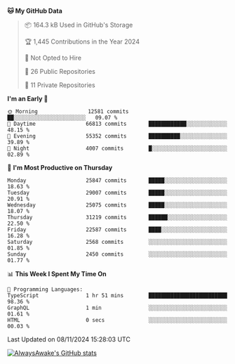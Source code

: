 <!--START_SECTION:waka-->
**🐱 My GitHub Data** 

> 📦 164.3 kB Used in GitHub's Storage 
 > 
> 🏆 1,445 Contributions in the Year 2024
 > 
> 🚫 Not Opted to Hire
 > 
> 📜 26 Public Repositories 
 > 
> 🔑 11 Private Repositories 
 > 
**I'm an Early 🐤** 

```text
🌞 Morning                12581 commits       ██░░░░░░░░░░░░░░░░░░░░░░░   09.07 % 
🌆 Daytime                66813 commits       ████████████░░░░░░░░░░░░░   48.15 % 
🌃 Evening                55352 commits       ██████████░░░░░░░░░░░░░░░   39.89 % 
🌙 Night                  4007 commits        █░░░░░░░░░░░░░░░░░░░░░░░░   02.89 % 
```
📅 **I'm Most Productive on Thursday** 

```text
Monday                   25847 commits       █████░░░░░░░░░░░░░░░░░░░░   18.63 % 
Tuesday                  29007 commits       █████░░░░░░░░░░░░░░░░░░░░   20.91 % 
Wednesday                25075 commits       █████░░░░░░░░░░░░░░░░░░░░   18.07 % 
Thursday                 31219 commits       ██████░░░░░░░░░░░░░░░░░░░   22.50 % 
Friday                   22587 commits       ████░░░░░░░░░░░░░░░░░░░░░   16.28 % 
Saturday                 2568 commits        ░░░░░░░░░░░░░░░░░░░░░░░░░   01.85 % 
Sunday                   2450 commits        ░░░░░░░░░░░░░░░░░░░░░░░░░   01.77 % 
```


📊 **This Week I Spent My Time On** 

```text
💬 Programming Languages: 
TypeScript               1 hr 51 mins        █████████████████████████   98.36 % 
GraphQL                  1 min               ░░░░░░░░░░░░░░░░░░░░░░░░░   01.61 % 
HTML                     0 secs              ░░░░░░░░░░░░░░░░░░░░░░░░░   00.03 % 
```


 Last Updated on 08/11/2024 15:28:03 UTC
<!--END_SECTION:waka-->

[![AlwaysAwake's GitHub stats](https://github-readme-stats.vercel.app/api?username=AlwaysAwake&show_icons=true&theme=github_dark&count_private=true)](https://github.com/AlwaysAwake/AlwaysAwake)

